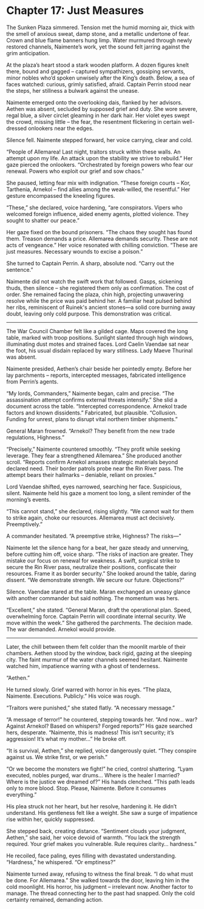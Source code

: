 # Chapter 17: Just Measures

The Sunken Plaza simmered. Tension met the humid morning air, thick with the smell of anxious sweat, damp stone, and a metallic undertone of fear. Crown and blue flame banners hung limp. Water murmured through newly restored channels, Naimente’s work, yet the sound felt jarring against the grim anticipation.

At the plaza’s heart stood a stark wooden platform. A dozen figures knelt there, bound and gagged – captured sympathizers, gossiping servants, minor nobles who’d spoken unwisely after the King’s death. Below, a sea of faces watched: curious, grimly satisfied, afraid. Captain Perrin stood near the steps, her stillness a bulwark against the unease.

Naimente emerged onto the overlooking dais, flanked by her advisors. Aethen was absent, secluded by supposed grief and duty. She wore severe, regal blue, a silver circlet gleaming in her dark hair. Her violet eyes swept the crowd, missing little – the fear, the resentment flickering in certain well-dressed onlookers near the edges.

Silence fell. Naimente stepped forward, her voice carrying, clear and cold.

“People of Allemarea! Last night, traitors struck within these walls. An attempt upon my life. An attack upon the stability we strive to rebuild.” Her gaze pierced the onlookers. “Orchestrated by foreign powers who fear our renewal. Powers who exploit our grief and sow chaos.”

She paused, letting fear mix with indignation. “These foreign courts – Kor, Tarthenia, Arnekol – find allies among the weak-willed, the resentful.” Her gesture encompassed the kneeling figures.

“These,” she declared, voice hardening, “are conspirators. Vipers who welcomed foreign influence, aided enemy agents, plotted violence. They sought to shatter our peace.”

Her gaze fixed on the bound prisoners. “The chaos they sought has found them. Treason demands a price. Allemarea demands security. These are not acts of vengeance.” Her voice resonated with chilling conviction. “These are just measures. Necessary wounds to excise a poison.”

She turned to Captain Perrin. A sharp, absolute nod. “Carry out the sentence.”

Naimente did not watch the swift work that followed. Gasps, sickening thuds, then silence – she registered them only as confirmation. The cost of order. She remained facing the plaza, chin high, projecting unwavering resolve while the price was paid behind her. A familiar heat pulsed behind her ribs, reminiscent of Ruinek's ancient stones—a solid core burning away doubt, leaving only cold purpose. This demonstration was critical.

***

The War Council Chamber felt like a gilded cage. Maps covered the long table, marked with troop positions. Sunlight slanted through high windows, illuminating dust motes and strained faces. Lord Caelin Vaendae sat near the foot, his usual disdain replaced by wary stillness. Lady Maeve Thurinal was absent.

Naimente presided, Aethen’s chair beside her pointedly empty. Before her lay parchments – reports, intercepted messages, fabricated intelligence from Perrin’s agents.

“My lords, Commanders,” Naimente began, calm and precise. “The assassination attempt confirms external threats intensify.” She slid a document across the table. “Intercepted correspondence. Arnekol trade factors and known dissidents.” Fabricated, but plausible. “Collusion. Funding for unrest, plans to disrupt vital northern timber shipments.”

General Maran frowned. “Arnekol? They benefit from the new trade regulations, Highness.”

“Precisely,” Naimente countered smoothly. “They profit while seeking leverage. They fear a strengthened Allemarea.” She produced another scroll. “Reports confirm Arnekol amasses strategic materials beyond declared need. Their border patrols probe near the Rin River pass. The attempt bears their hallmarks – deniable, reliant on proxies.”

Lord Vaendae shifted, eyes narrowed, searching her face. Suspicious, silent. Naimente held his gaze a moment too long, a silent reminder of the morning’s events.

“This cannot stand,” she declared, rising slightly. “We cannot wait for them to strike again, choke our resources. Allemarea must act decisively. Preemptively.”

A commander hesitated. “A preemptive strike, Highness? The risks—”

Naimente let the silence hang for a beat, her gaze steady and unnerving, before cutting him off, voice sharp. “The risks of inaction are greater. They mistake our focus on renewal for weakness. A swift, surgical strike to secure the Rin River pass, neutralize their positions, confiscate their resources. Frame it as border security.” She looked around the table, daring dissent. “We demonstrate strength. We secure our future. Objections?”

Silence. Vaendae stared at the table. Maran exchanged an uneasy glance with another commander but said nothing. The momentum was hers.

“Excellent,” she stated. “General Maran, draft the operational plan. Speed, overwhelming force. Captain Perrin will coordinate internal security. We move within the week.” She gathered the parchments. The decision made. The war demanded. Arnekol would provide.

***

Later, the chill between them felt colder than the moonlit marble of their chambers. Aethen stood by the window, back rigid, gazing at the sleeping city. The faint murmur of the water channels seemed hesitant. Naimente watched him, impatience warring with a ghost of tenderness.

“Aethen.”

He turned slowly. Grief warred with horror in his eyes. “The plaza, Naimente. Executions. Publicly.” His voice was rough.

“Traitors were punished,” she stated flatly. “A necessary message.”

“A message of terror!” he countered, stepping towards her. “And now… war? Against Arnekol? Based on whispers? Forged reports?” His gaze searched hers, desperate. “Naimente, this is madness! This isn’t security; it’s aggression! It’s what my mother…” He broke off.

“It is survival, Aethen,” she replied, voice dangerously quiet. “They conspire against us. We strike first, or we perish.”

“Or we become the monsters we fight!” he cried, control shattering. “Lyam executed, nobles purged, war drums… Where is the healer I married? Where is the justice we dreamed of?” His hands clenched. “This path leads only to more blood. Stop. Please, Naimente. Before it consumes everything.”

His plea struck not her heart, but her resolve, hardening it. He didn’t understand. His gentleness felt like a weight. She saw a surge of impatience rise within her, quickly suppressed.

She stepped back, creating distance. “Sentiment clouds your judgment, Aethen,” she said, her voice devoid of warmth. “You lack the strength required. Your grief makes you vulnerable. Rule requires clarity… hardness.”

He recoiled, face paling, eyes filling with devastated understanding. “Hardness,” he whispered. “Or emptiness?”

Naimente turned away, refusing to witness the final break. “I do what must be done. For Allemarea.” She walked towards the door, leaving him in the cold moonlight. His horror, his judgment – irrelevant now. Another factor to manage. The thread connecting her to the past had snapped. Only the cold certainty remained, demanding action.
